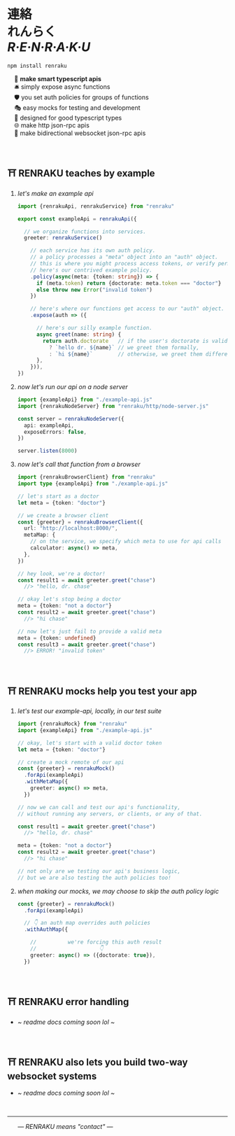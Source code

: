 
# 連絡 <br/> れんらく <br/> ***R·E·N·R·A·K·U***

`npm install renraku`

&nbsp; &nbsp; 🔆 **make smart typescript apis**  
&nbsp; &nbsp; 🛎️ simply expose async functions  
&nbsp; &nbsp; 🛡 you set auth policies for groups of functions  
&nbsp; &nbsp; 🎭 easy mocks for testing and development  
&nbsp; &nbsp; 🧠 designed for good typescript types  
&nbsp; &nbsp; 🌐 make http json-rpc apis  
&nbsp; &nbsp; 🔁 make bidirectional websocket json-rpc apis  

<br/>

## ⛩️ RENRAKU teaches by example

1. *let's make an example api*
    ```ts
    import {renrakuApi, renrakuService} from "renraku"

    export const exampleApi = renrakuApi({

      // we organize functions into services.
      greeter: renrakuService()

        // each service has its own auth policy.
        // a policy processes a "meta" object into an "auth" object.
        // this is where you might process access tokens, or verify permissions.
        // here's our contrived example policy.
        .policy(async(meta: {token: string}) => {
          if (meta.token) return {doctorate: meta.token === "doctor"}
          else throw new Error("invalid token")
        })

        // here's where our functions get access to our "auth" object.
        .expose(auth => ({

          // here's our silly example function.
          async greet(name: string) {
            return auth.doctorate   // if the user's doctorate is valid,
              ? `hello dr. ${name}` // we greet them formally,
              : `hi ${name}`        // otherwise, we greet them differently.
          },
        })),
    })
    ```

1. *now let's run our api on a node server*
    ```ts
    import {exampleApi} from "./example-api.js"
    import {renrakuNodeServer} from "renraku/http/node-server.js"

    const server = renrakuNodeServer({
      api: exampleApi,
      exposeErrors: false,
    })

    server.listen(8000)
    ```

1. *now let's call that function from a browser*
    ```ts
    import {renrakuBrowserClient} from "renraku"
    import type {exampleApi} from "./example-api.js"

    // let's start as a doctor
    let meta = {token: "doctor"}

    // we create a browser client
    const {greeter} = renrakuBrowserClient({
      url: "http://localhost:8000/",
      metaMap: {
        // on the service, we specify which meta to use for api calls
        calculator: async() => meta,
      },
    })

    // hey look, we're a doctor!
    const result1 = await greeter.greet("chase")
      //> "hello, dr. chase"

    // okay let's stop being a doctor
    meta = {token: "not a doctor"}
    const result2 = await greeter.greet("chase")
      //> "hi chase"

    // now let's just fail to provide a valid meta
    meta = {token: undefined}
    const result3 = await greeter.greet("chase")
      //> ERROR! "invalid token"
    ```

<br/>

## ⛩️ RENRAKU mocks help you test your app

1. *let's test our example-api, locally, in our test suite*
    ```ts
    import {renrakuMock} from "renraku"
    import {exampleApi} from "./example-api.js"

    // okay, let's start with a valid doctor token
    let meta = {token: "doctor"}

    // create a mock remote of our api
    const {greeter} = renrakuMock()
      .forApi(exampleApi)
      .withMetaMap({
        greeter: async() => meta,
      })

    // now we can call and test our api's functionality,
    // without running any servers, or clients, or any of that.

    const result1 = await greeter.greet("chase")
      //> "hello, dr. chase"

    meta = {token: "not a doctor"}
    const result2 = await greeter.greet("chase")
      //> "hi chase"

    // not only are we testing our api's business logic,
    // but we are also testing the auth policies too!
    ```

1. *when making our mocks, we may choose to skip the auth policy logic*
    ```ts
    const {greeter} = renrakuMock()
      .forApi(exampleApi)

      // 👇 an auth map overrides auth policies
      .withAuthMap({

        //          we're forcing this auth result
        //                    👇
        greeter: async() => ({doctorate: true}),
      })
    ```

<br/>

## ⛩️ RENRAKU error handling

- *~ readme docs coming soon lol ~*

<br/>

## ⛩️ RENRAKU also lets you build two-way websocket systems

- *~ readme docs coming soon lol ~*

<br/>

------

&nbsp; &nbsp; &nbsp; *— RENRAKU means "contact" —*  
